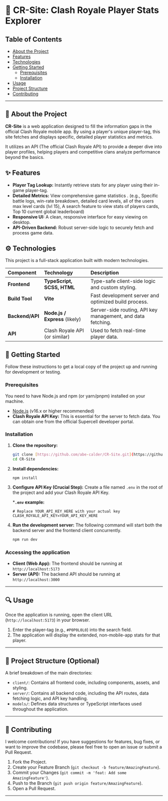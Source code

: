 # 👑 CR-Site: Clash Royale Player Stats Explorer

## Table of Contents
* [About the Project](#-about-the-project)
* [Features](#sparkles-features)
* [Technologies](#gear-technologies)
* [Getting Started](#rocket-getting-started)
  * [Prerequisites](#prerequisites)
  * [Installation](#installation)
* [Usage](#mag-usage)
* [Project Structure](#file_folder-project-structure-optional)
* [Contributing](#handshake-contributing)

---

## 📖 About the Project

**CR-Site** is a web application designed to fill the information gaps in the official Clash Royale mobile app. By using a player's unique player-tag, this site fetches and displays specific, detailed player statistics and metrics.

It utilizes an API (The official Clash Royale API) to provide a deeper dive into player profiles, helping players and competitive clans analyze performance beyond the basics.

## ✨ Features

* **Player Tag Lookup:** Instantly retrieve stats for any player using their in-game player-tag.
* **Detailed Metrics:** View comprehensive game statistics . (e.g., Specific battle logs, win-rate breakdown, detailed card levels, all of the users max level cards (lvl 15), A search feature to view stats of players cards, Top 10 current global leaderboard)
* **Responsive UI:** A clean, responsive interface for easy viewing on desktop.
* **API-Driven Backend:** Robust server-side logic to securely fetch and process game data.

## ⚙️ Technologies

This project is a full-stack application built with modern technologies.

| Component | Technology | Description |
| :--- | :--- | :--- |
| **Frontend** | **TypeScript, SCSS, HTML** | Type-safe client-side logic and custom styling. |
| **Build Tool** | **Vite** | Fast development server and optimized build process. |
| **Backend/API** | **Node.js / Express** (likely) | Server-side routing, API key management, and data fetching. |
| **API** | Clash Royale API (or similar) | Used to fetch real-time player data. |

## 🚀 Getting Started

Follow these instructions to get a local copy of the project up and running for development or testing.

### Prerequisites

You need to have Node.js and npm (or yarn/pnpm) installed on your machine.

* [Node.js](https://nodejs.org/en/) (v16.x or higher recommended)
* **Clash Royale API Key:** This is essential for the server to fetch data. You can obtain one from the official Supercell developer portal.

### Installation

1.  **Clone the repository:**
    ```bash
    git clone [https://github.com/abe-calder/CR-Site.git](https://github.com/abe-calder/CR-Site.git)
    cd CR-Site
    ```

2.  **Install dependencies:**
    ```bash
    npm install
    ```

3.  **Configure API Key (Crucial Step):**
    Create a file named `.env` in the root of the project and add your Clash Royale API Key.

    ***`.env` example:**
    ```
    # Replace YOUR_API_KEY_HERE with your actual key
    CLASH_ROYALE_API_KEY=YOUR_API_KEY_HERE
    ```

4.  **Run the development server:**
    The following command will start both the backend server and the frontend client concurrently.
    ```bash
    npm run dev
    ```

### Accessing the application

* **Client (Web App):** The frontend should be running at `http://localhost:5173`
* **Server (API):** The backend API should be running at `http://localhost:3000`

---

## 🔍 Usage

Once the application is running, open the client URL (`http://localhost:5173`) in your browser.

1.  Enter the player-tag (e.g., `#P0P0L0L0`) into the search field.
2.  The application will display the extended, non-mobile-app stats for that player.

---

## 📂 Project Structure (Optional)

A brief breakdown of the main directories:

* `client/`: Contains all frontend code, including components, assets, and styling.
* `server/`: Contains all backend code, including the API routes, data fetching logic, and API key handling.
* `models/`: Defines data structures or TypeScript interfaces used throughout the application.

---

## 👋 Contributing

I welcome contributions! If you have suggestions for features, bug fixes, or want to improve the codebase, please feel free to open an issue or submit a Pull Request.

1.  Fork the Project.
2.  Create your Feature Branch (`git checkout -b feature/AmazingFeature`).
3.  Commit your Changes (`git commit -m 'feat: Add some AmazingFeature'`).
4.  Push to the Branch (`git push origin feature/AmazingFeature`).
5.  Open a Pull Request.

---
